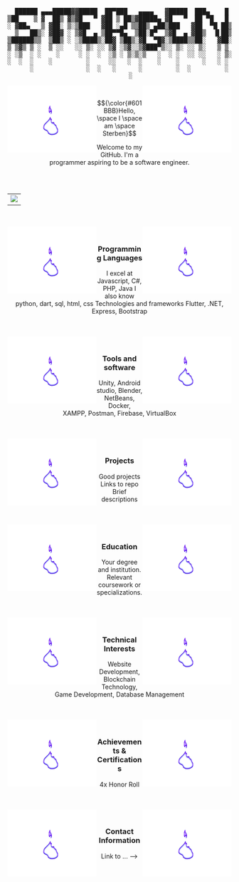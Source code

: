 <pre align="center">


  ██████ ▄▄▄█████▓▓█████  ██▀███   ▄▄▄▄   ▓█████  ███▄    █ 
▒██    ▒ ▓  ██▒ ▓▒▓█   ▀ ▓██ ▒ ██▒▓█████▄ ▓█   ▀  ██ ▀█   █ 
░ ▓██▄   ▒ ▓██░ ▒░▒███   ▓██ ░▄█ ▒▒██▒ ▄██▒███   ▓██  ▀█ ██▒
  ▒   ██▒░ ▓██▓ ░ ▒▓█  ▄ ▒██▀▀█▄  ▒██░█▀  ▒▓█  ▄ ▓██▒  ▐▌██▒
▒██████▒▒  ▒██▒ ░ ░▒████▒░██▓ ▒██▒░▓█  ▀█▓░▒████▒▒██░   ▓██░
▒ ▒▓▒ ▒ ░  ▒ ░░   ░░ ▒░ ░░ ▒▓ ░▒▓░░▒▓███▀▒░░ ▒░ ░░ ▒░   ▒ ▒ 
░ ░▒  ░ ░    ░     ░ ░  ░  ░▒ ░ ▒░▒░▒   ░  ░ ░  ░░ ░░   ░ ▒░
░  ░  ░    ░         ░     ░░   ░  ░    ░    ░      ░   ░ ░ 
      ░              ░  ░   ░      ░         ░  ░         ░ 
      ░
</pre>

<img src="assets/PurpleFlame.gif" align="left" height="150">
<img src="assets/PurpleFlame.gif" align="right" height="150">
<br>


$${\color{#601BBB}Hello, \space I \space am \space Sterben}$$


<p align="center">
Welcome to my GitHub.
I'm a programmer aspiring to be a software engineer.
</p>

<br>
<br>

<table align="center" style="overflow: hidden">

<tr>
<td>
<img src="assets/Aesthetic.gif" width="450">
</td>
</tr>
<tr>

</table>

<br>
<br>

<img src="assets/PurpleFlame.gif" align="left" height="150">
<img src="assets/PurpleFlame.gif" align="right" height="150">
<br>
<h3 align="center">
Programming Languages
</h3>
<p align="center">
I excel at Javascript, C#, PHP, Java
I also know python, dart, sql, html, css 
Technologies and frameworks
Flutter, .NET, Express, Bootstrap
</p>

<br>
<br>

<img src="assets/PurpleFlame.gif" align="left" height="150">
<img src="assets/PurpleFlame.gif" align="right" height="150">
<br>
<h3 align="center">
Tools and software
</h3>
<p align="center">
Unity, Android studio, Blender, NetBeans, Docker, XAMPP, Postman, Firebase, VirtualBox
</p>

<br>
<br>

<img src="assets/PurpleFlame.gif" align="left" height="150">
<img src="assets/PurpleFlame.gif" align="right" height="150">
<br>
<h3 align="center">
Projects
</h3>
<p align="center">
Good projects
Links to repo
Brief descriptions
</p>

<br>
<br>

<img src="assets/PurpleFlame.gif" align="left" height="150">
<img src="assets/PurpleFlame.gif" align="right" height="150">
<br>
<h3 align="center">
Education
</h3>
<p align="center">
Your degree and institution.
Relevant coursework or specializations.
</p>

<br>
<br>

<img src="assets/PurpleFlame.gif" align="left" height="150">
<img src="assets/PurpleFlame.gif" align="right" height="150">
<br>
<h3 align="center">
Technical Interests
</h3>
<p align="center">
Website Development, Blockchain Technology, Game Development, Database Management
</p>

<br>
<br>

<img src="assets/PurpleFlame.gif" align="left" height="150">
<img src="assets/PurpleFlame.gif" align="right" height="150">
<br>
<h3 align="center">
Achievements & Certifications
</h3>
<p align="center">
4x Honor Roll
</p>

<br>
<br>

<img src="assets/PurpleFlame.gif" align="left" height="150">
<img src="assets/PurpleFlame.gif" align="right" height="150">
<br>
<h3 align="center">
Contact Information
</h3>
<p align="center">
Link to ... -->
</p>



<!--


:




:




:




:




